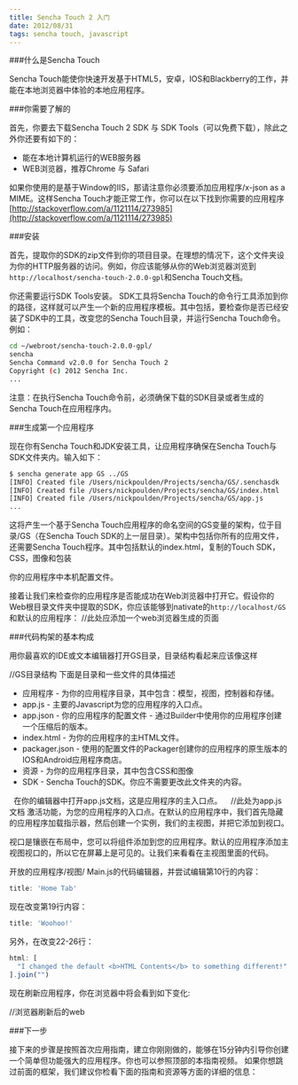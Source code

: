 ```yaml
---
title: Sencha Touch 2 入门
date: 2012/08/31
tags: sencha touch, javascript
---
```


###什么是Sencha Touch

Sencha Touch能使你快速开发基于HTML5，安卓，IOS和Blackberry的工作，并能在本地浏览器中体验的本地应用程序。

###你需要了解的
	
首先，你要去下载Sencha Touch 2 SDK 与 SDK Tools（可以免费下载），除此之外你还要有如下的：
	
* 能在本地计算机运行的WEB服务器
* WEB浏览器，推荐Chrome 与 Safari

如果你使用的是基于Window的IIS，那请注意你必须要添加应用程序/x-json as a MIME。这样Sencha Touch才能正常工作，你可以在以下找到你需要的应用程序[http://stackoverflow.com/a/1121114/273985](http://stackoverflow.com/a/1121114/273985)

###安装

首先，提取你的SDK的zip文件到你的项目目录。在理想的情况下，这个文件夹设为你的HTTP服务器的访问。例如，你应该能够从你的Web浏览器浏览到`http://localhost/sencha-touch-2.0.0-gpl`和Sencha Touch文档。

你还需要运行SDK Tools安装。 SDK工具将Sencha Touch的命令行工具添加到你的路径，这样就可以产生一个新的应用程序模板。其中包括，要检查你是否已经安装了SDK中的工具，改变您的Sencha Touch目录，并运行Sencha Touch命令。例如：

```bash
cd ~/webroot/sencha-touch-2.0.0-gpl/
sencha
Sencha Command v2.0.0 for Sencha Touch 2
Copyright (c) 2012 Sencha Inc.
...
```

注意：在执行Sencha Touch命令前，必须确保下载的SDK目录或者生成的Sencha Touch在应用程序内。

###生成第一个应用程序

现在你有Sencha Touch和JDK安装工具，让应用程序确保在Sencha Touch与SDK文件夹内。输入如下：

```bash
$ sencha generate app GS ../GS
[INFO] Created file /Users/nickpoulden/Projects/sencha/GS/.senchasdk
[INFO] Created file /Users/nickpoulden/Projects/sencha/GS/index.html
[INFO] Created file /Users/nickpoulden/Projects/sencha/GS/app.js
...
```
这将产生一个基于Sencha Touch应用程序的命名空间的GS变量的架构，位于目录/GS（在Sencha Touch SDK的上一层目录）。架构中包括你所有的应用文件，还需要Sencha Touch程序。其中包括默认的index.html，复制的Touch SDK，CSS，图像和包装

你的应用程序中本机配置文件。

接着让我们来检查你的应用程序是否能成功在Web浏览器中打开它。假设你的Web根目录文件夹中提取的SDK，你应该能够到nativate的`http://localhost/GS`和默认的应用程序：
//此处应添加一个web浏览器生成的页面
	
###代码构架的基本构成

用你最喜欢的IDE或文本编辑器打开GS目录，目录结构看起来应该像这样

//GS目录结构
下面是目录和一些文件的具体描述

* 应用程序 - 为你的应用程序目录，其中包含：模型，视图，控制器和存储。
* app.js - 主要的Javascript为您的应用程序的入口点。
* app.json - 你的应用程序的配置文件 - 通过Builder中使用你的应用程序创建一个压缩后的版本。
* index.html - 为你的应用程序的主HTML文件。
* packager.json - 使用的配置文件的Packager创建你的应用程序的原生版本的IOS和Android应用程序商店。
* 资源 - 为你的应用程序目录，其中包含CSS和图像
* SDK - Sencha Touch的SDK。你应不需要更改此文件夹的内容。

  在你的编辑器中打开app.js文档，这是应用程序的主入口点。
  
//此处为app.js文档
激活功能，为您的应用程序的入口点。在默认的应用程序中，我们首先隐藏的应用程序加载指示器，然后创建一个实例，我们的主视图，并把它添加到视口。

视口是镶嵌在布局中，您可以将组件添加到您的应用程序。默认的应用程序添加主视图视口的，所以它在屏幕上是可见的。让我们来看看在主视图里面的代码。

开放的应用程序/视图/ Main.js的代码编辑器，并尝试编辑第10行的内容：

```javascript
title: 'Home Tab'
```

现在改变第19行内容：

```javascript
title: 'Woohoo!'
```

另外，在改变22-26行：
 
```javascript
html: [
  "I changed the default <b>HTML Contents</b> to something different!"
].join("")
```

现在刷新应用程序，你在浏览器中将会看到如下变化:

//浏览器刷新后的web

###下一步

接下来的步骤是按照首次应用指南，建立你刚刚做的，能够在15分钟内引导你创建一个简单但功能强大的应用程序。你也可以参照顶部的本指南视频。
如果你想跳过前面的框架，我们建议你检看下面的指南和资源等方面的详细的信息：
 

